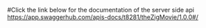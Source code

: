 
#Click the link below for the documentation of the server side api
https://app.swaggerhub.com/apis-docs/t8281/theZigMovie/1.0.0#/